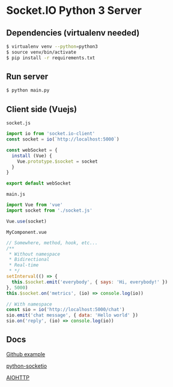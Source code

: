 # Socket.IO Python 3 Server

## Dependencies (virtualenv needed)
```bash
$ virtualenv venv --python=python3
$ source venv/bin/activate
$ pip install -r requirements.txt
```

## Run server

``` bash
$ python main.py
```

## Client side (Vuejs)

`socket.js`
```js
import io from 'socket.io-client'
const socket = io(`http://localhost:5000`)

const webSocket = {
  install (Vue) {
    Vue.prototype.$socket = socket
  }
}

export default webSocket
```

`main.js`
```js
import Vue from 'vue'
import socket from './socket.js'

Vue.use(socket)
```

`MyComponent.vue`
```js
// Somewhere, method, hook, etc...
/**
 * Without namespace
 * Bidirectional
 * Real-time
 * */
setInterval(() => {
  this.$socket.emit('everybody', { says: 'Hi, everybody!' })
}, 5000)
this.$socket.on('metrics', (io) => console.log(io))

// With namespace
const sio = io('http://localhost:5000/chat')
sio.emit('chat message', { data: 'Hello world' })
sio.on('reply', (io) => console.log(io))

```
## Docs
[Github example](https://github.com/miguelgrinberg/python-socketio)

[python-socketio](https://python-socketio.readthedocs.io/en/latest/index.html)

[AIOHTTP](https://aiohttp.readthedocs.io/en/stable/)
